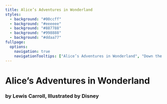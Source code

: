 ```yaml
---
title: Alice’s Adventures in Wonderland
styles:
  - background: "#00ccff"
  - background: "#eeeeee"
  - background: "#887788"
  - background: "#998888"
  - background: "#ddaa77"
fullpage:
  options:
    navigation: true
    navigationTooltips: ["Alice’s Adventures in Wonderland", "Down the Rabbit-Hole", "Extra", "Advice from a Caterpillar", "We're all mad here", "A Mad Tea-Party", "The Queen’s Croquet-Ground", "Postscript"]
---
```


# Alice’s Adventures in Wonderland

### by Lewis Carroll, Illustrated by Disney